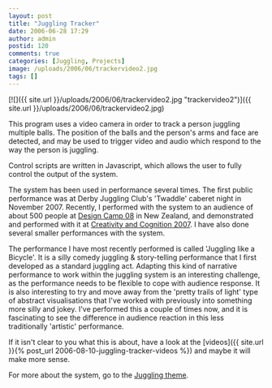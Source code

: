 ```yaml
---
layout: post
title: "Juggling Tracker"
date: 2006-06-28 17:29
author: admin
postid: 120
comments: true
categories: [Juggling, Projects]
image: /uploads/2006/06/trackervideo2.jpg
tags: []
---
```

[![]({{ site.url }}/uploads/2006/06/trackervideo2.jpg "trackervideo2")]({{ site.url }}/uploads/2006/06/trackervideo2.jpg)

This program uses a video camera in order to track a person juggling multiple balls. The position of the balls and the person's arms and face are detected, and may be used to trigger video and audio which respond to the way the person is juggling.

Control scripts are written in Javascript, which allows the user to fully control the output of the system.

The system has been used in performance several times. The first public performance was at Derby Juggling Club's 'Twaddle' caberet night in November 2007. Recently, I performed with the system to an audience of about 500 people at [Design Camp 08](http://wsd.ac.nz/designcamp8/) in New Zealand, and demonstrated and performed with it at [Creativity and Cognition 2007](http://www.cs.umd.edu/hcil/CC2007/). I have also done several smaller performances with the system.

The performance I have most recently performed is called 'Juggling like a Bicycle'. It is a silly comedy juggling & story-telling performance that I first developed as a standard juggling act. Adapting this kind of narrative performance to work within the juggling system is an interesting challenge, as the performance needs to be flexible to cope with audience response. It is also interesting to try and move away from the 'pretty trails of light' type of abstract visualisations that I've worked with previously into something more silly and jokey. I've performed this a couple of times now, and it is fascinating to see the difference in audience reaction in this less traditionally 'artistic' performance.

If it isn't clear to you what this is about, have a look at the [videos]({{ site.url }}{% post_url 2006-08-10-juggling-tracker-videos %}) and maybe it will make more sense.

For more about the system, go to the [Juggling theme](?cat=7).

